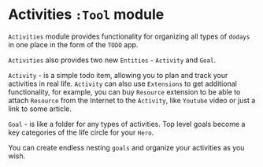 # Activities `:Tool` module

`Activities` module provides functionality for organizing all types of `dodays` in one place in the form of the `TODO` app.

`Activities` also provides two new `Entities` - `Activity` and `Goal`.

`Activity` - is a simple todo item, allowing you to plan and track your activities in real life. `Activity` can also use `Extensions` to get additional functionality, for example, you can buy `Resource` extension to be able to attach `Resource` from the Internet to the `Activity`, like `Youtube` video or just a link to some article.

`Goal` - is like a folder for any types of activities. Top level goals become a key categories of the life circle for your `Hero`.

You can create endless nesting `goals` and organize your activities as you wish.
